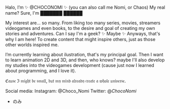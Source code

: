 Halo, I’m ✨ @CHOCONOMI ✨ (you can also call me Nomi, or Chaos) 
My real name? Sure, I'm ███████ ██████

My interest are... so many. From liking too many series, movies, streamers videogames and even books, to the desire and goal of creating my own stories and adventures. Can I say I'm a geek? ✨ Maybe ✨
Anyways, that's why I am here! To create content that might inspire others, just as those other worlds inspired me. 

I’m currently learning about ilustration, that's my principal goal. Then I want to learn animation 2D and 3D, and then, who knows? maybe I'll also develop my studies into the videogames development (cause just now I learned about programming, and I love it). 

ℭ𝔞𝔲𝔰𝔢 ℑ 𝔪𝔦𝔤𝔥𝔱 𝔟𝔢 𝔰𝔪𝔞𝔩𝔩, 𝔟𝔲𝔱 𝔪𝔶 𝔪𝔦𝔫𝔡 𝔞𝔩𝔯𝔢𝔞𝔡𝔶 𝔠𝔯𝔢𝔞𝔱𝔢 𝔞 𝔴𝔥𝔬𝔩𝔢 𝔲𝔫𝔦𝔳𝔢𝔯𝔰𝔢.

Social media: 
Instagram: @Choco_Nomi
Twitter: @_ChocoNomi_

- のみ

